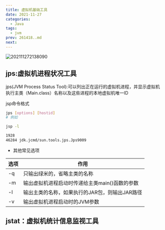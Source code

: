 ```yaml
---
title: 虚拟机基础工具
date: 2021-11-27
categories:
  - Java
tags:
  - jvm
prev: 261418..md
next:
---
```


![202111272138090](https://gitee.com/snowyan/img2022/raw/master/2022/202111272138090.png)

<!-- more -->

## jps:虚拟机进程状况工具

jps(JVM Process Status Tool):可以列出正在运行的虚拟机进程，并显示虚拟机执行主类（Main.class）名称以及这些进程的本地虚拟机唯一ID

jsp命令格式

```bash
jps [options] [hostid]
# 例如

jsp -l

1928 
46284 jdk.jcmd/sun.tools.jps.Jps9009
```

- 其他常见选项

|选项|作用|
|---|---|
|-q|只输出绿米的，省略主类的名称|
|-m|输出虚拟机进程启动时传递给主类main()函数的参数|
|-l|输出主类的名称，如果执行的JAR包，则输出JAR路径|
|-v|输出虚拟机进程启动时的JVM参数|

## jstat：虚拟机统计信息监视工具



